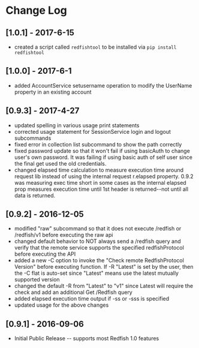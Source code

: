 # Change Log
## [1.0.1] - 2017-6-15
- created a script called `redfishtool` to be installed via `pip install redfishtool`

## [1.0.0] - 2017-6-1
- added AccountService setusername operation to modify the UserName property in an existing account

## [0.9.3] - 2017-4-27
- updated spelling in various usage print statements
- corrected usage statement for SessionService login and logout subcommands
- fixed error in collection list subcommand to show the path correctly
- fixed password update so that it won't fail if using basicAuth to change user's own password.  It was failing if using basic auth of self user since the final get used the old credentials.
- changed elapsed time calculation to measure execution time around request lib instead of using the internal request r.elapsed property.   0.9.2 was measuring exec time short in some cases as the internal elapsed prop measures execution time until 1st header is returned--not until all data is returned.

## [0.9.2] - 2016-12-05
- modified "raw" subcommand so that it does not execute /redfish or /redfish/v1 before executing the raw api
- changed default behavior to NOT always send a /redfish query and verify that the remote service supports the specified redfishProtocol before executing the API
- added a new -C option to invoke the "Check remote RedfishProtocol Version" before executing function.  If -R "Latest" is set by the user, then the -C flat is auto-set since "Latest" means use the latest mutually supported version
- changed the default -R <redfishVersion> from "Latest" to "v1" since Latest will require the check and add an additional Get /Redfish query
- added elapsed execution time output if -ss or -sss is specified
- updated usage for the above changes

## [0.9.1] - 2016-09-06
- Initial Public Release -- supports most Redfish 1.0 features
